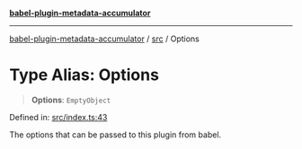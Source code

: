[**babel-plugin-metadata-accumulator**](../../README.md)

***

[babel-plugin-metadata-accumulator](../../README.md) / [src](../README.md) / Options

# Type Alias: Options

> **Options**: `EmptyObject`

Defined in: [src/index.ts:43](https://github.com/Xunnamius/babel-plugin-metadata-accumulator/blob/ca3a4df0e6412657dbf19953fc49fceb9b33736d/src/index.ts#L43)

The options that can be passed to this plugin from babel.
